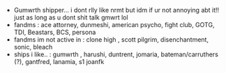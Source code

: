 - Gumwrth shipper... i dont rlly like nrmt but idm if ur not annoying abt it!! just as long as u dont shit talk gmwrt lol
- fandms : ace attorney, dunmeshi, american psycho, fight club, GOTG, TDI, Beastars, BCS, persona
- fandms im not active in : clone high , scott pilgrim, disenchantment, sonic, bleach
- ships i like.. : gumwrth , harushi, duntrent, jomaria, bateman/carruthers (?), gantfred, lanamia, s1 joanfk

